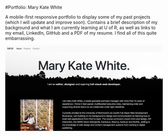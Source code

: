 #Portfolio: Mary Kate White

A mobile-first responsive portfolio to display some of my past projects (which I will update and improve soon). Contains a brief description of my background and what I am currently learning at U of R, as well as links to my email, LinkedIn, GitHub and a PDF of my resume. I find all of this quite embarrassing.

![Screenshot](/images/portfolio.png)



